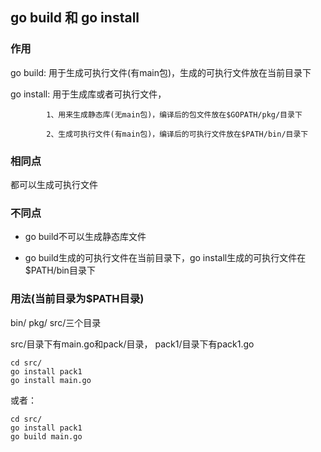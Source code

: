 ## go build 和 go install

### 作用

go build: 用于生成可执行文件(有main包)，生成的可执行文件放在当前目录下

go install: 用于生成库或者可执行文件，

            1、用来生成静态库(无main包)，编译后的包文件放在$GOPATH/pkg/目录下

            2、生成可执行文件(有main包)，编译后的可执行文件放在$PATH/bin/目录下

### 相同点

都可以生成可执行文件

### 不同点

+ go build不可以生成静态库文件

+ go build生成的可执行文件在当前目录下，go install生成的可执行文件在$PATH/bin目录下

### 用法(当前目录为$PATH目录)

bin/ pkg/ src/三个目录

src/目录下有main.go和pack/目录， pack1/目录下有pack1.go

```
cd src/
go install pack1
go install main.go
```

或者：

```
cd src/
go install pack1
go build main.go

```

